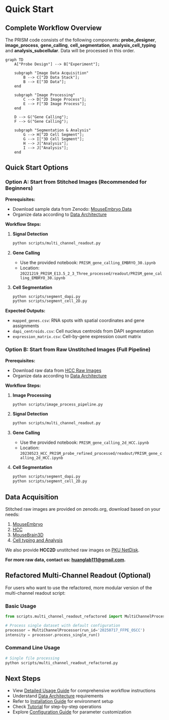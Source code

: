 # Quick Start

## Complete Workflow Overview

The PRISM code consists of the following components: **probe_designer**, **image_process**, **gene_calling**, **cell_segmentation**, **analysis_cell_typing** and **analysis_subcellular**. Data will be processed in this order.

```mermaid
graph TD
    A["Probe Design"] --> B["Experiment"];
    
    subgraph "Image Data Acquisition"
        B --> C["2D Data Stack"];
        B --> E["3D Data"];
    end
    
    subgraph "Image Processing"
        C --> D["2D Image Process"];
        E --> F["3D Image Process"];
    end
    
    D --> G("Gene Calling");
    F --> G("Gene Calling");
    
    subgraph "Segmentation & Analysis"
        G --> H["2D Cell Segment"];
        G --> I["3D Cell Segment"];
        H --> J["Analysis"];
        I --> J["Analysis"];
    end
```

## Quick Start Options

### Option A: Start from Stitched Images (Recommended for Beginners)

**Prerequisites:**
- Download sample data from Zenodo: [MouseEmbryo Data](https://zenodo.org/records/13219763)
- Organize data according to [Data Architecture](data_architecture.md)

**Workflow Steps:**

1. **Signal Detection**
   ```bash
   python scripts/multi_channel_readout.py
   ```

2. **Gene Calling**
   - Use the provided notebook: `PRISM_gene_calling_EMBRYO_30.ipynb`
   - Location: `20221219_PRISM_E13.5_2_3_Three_processed/readout/PRISM_gene_calling_EMBRYO_30.ipynb`

3. **Cell Segmentation**
   ```bash
   python scripts/segment_dapi.py
   python scripts/segment_cell_2D.py
   ```

**Expected Outputs:**
- `mapped_genes.csv`: RNA spots with spatial coordinates and gene assignments
- `dapi_centroids.csv`: Cell nucleus centroids from DAPI segmentation
- `expression_matrix.csv`: Cell-by-gene expression count matrix

### Option B: Start from Raw Unstitched Images (Full Pipeline)

**Prerequisites:**
- Download raw data from [HCC Raw Images](https://disk.pku.edu.cn/link/AA382E67AE9779469C97814C27892A43DF)
- Organize data according to [Data Architecture](data_architecture.md)

**Workflow Steps:**

1. **Image Processing**
   ```bash
   python scripts/image_process_pipeline.py
   ```

2. **Signal Detection**
   ```bash
   python scripts/multi_channel_readout.py
   ```

3. **Gene Calling**
   - Use the provided notebook: `PRISM_gene_calling_2d_HCC.ipynb`
   - Location: `20230523_HCC_PRISM_probe_refined_processed/readout/PRISM_gene_calling_2d_HCC.ipynb`

4. **Cell Segmentation**
   ```bash
   python scripts/segment_dapi.py
   python scripts/segment_cell_2D.py
   ```

## Data Acquisition

Stitched raw images are provided on zenodo.org, download based on your needs:

1. [MouseEmbryo](https://zenodo.org/records/13219763)
2. [HCC](https://zenodo.org/records/13208941)
3. [MouseBrain3D](https://zenodo.org/records/12673246)
4. [Cell typing and Analysis](https://zenodo.org/records/12755414)

We also provide **HCC2D** unstitched raw images on [PKU NetDisk](https://disk.pku.edu.cn/link/AA83FADBB90EB14BAE8E9DE5889E94AFF9).

**For more raw data, contact us: huanglab111@gmail.com.**

## Refactored Multi-Channel Readout (Optional)

For users who want to use the refactored, more modular version of the multi-channel readout script:

### Basic Usage

```python
from scripts.multi_channel_readout_refactored import MultiChannelProcessor

# Process single dataset with default configuration
processor = MultiChannelProcessor(run_id='20250717_FFPE_OSCC')
intensity = processor.process_single_run()
```

### Command Line Usage

```bash
# Single file processing
python scripts/multi_channel_readout_refactored.py
```

## Next Steps

- View [Detailed Usage Guide](detailed_usage.md) for comprehensive workflow instructions
- Understand [Data Architecture](data_architecture.md) requirements
- Refer to [Installation Guide](installation.md) for environment setup
- Check [Tutorial](tutorial.md) for step-by-step operations
- Explore [Configuration Guide](configuration.md) for parameter customization